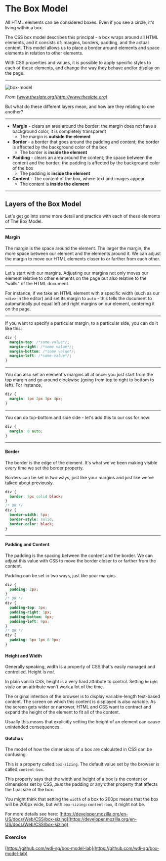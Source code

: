 # The Box Model

All HTML elements can be considered boxes. Even if you see a circle, it's living within a box.

The CSS box model describes this principal - a box wraps around all HTML elements, and it consists of: margins, borders, padding, and the actual content.  This model allows us to place a border around elements and space elements in relation to other elements.

With CSS properties and values, it is possible to apply specific styles to each of these elements, and change the way they behave and/or display on the page.

---

![box-model](http://s6.postimg.org/gi8r6c341/css_box_model.png)

_From [www.theslate.org](http://www.theslate.org)_

But what do these different layers mean, and how are they relating to one another?

---

* **Margin** - clears an area around the border; the margin does not have a background color, it is completely transparent
  * The margin is **outside the element**
* **Border** - a border that goes around the padding and content; the border is affected by the background color of the box
  * The border is **inside the element**
* **Padding** - clears an area around the content; the space between the content and the border; the padding is affected by the background color of the box
  * The padding is **inside the element**
* **Content** - The content of the box, where text and images appear
  * The content is **inside the element**

---

## Layers of the Box Model

Let's get go into some more detail and practice with each of these elements of The Box Model.

---

#### Margin

The margin is the space around the element. The larger the margin, the more space between our element and the elements around it. We can adjust the margin to move our HTML elements closer to or farther from each other.


---

Let's start with our margins. Adjusting our margins not only moves our element relative to other elements on the page but also relative to the "walls" of the HTML document.

For instance, if we take an HTML element with a specific width (such as our `<div>` in the editor) and set its margin to `auto` - this tells the document to automatically put equal left and right margins on our element, centering it on the page.

---

If you want to specify a particular margin, to a particular side, you can do it like this:

```css
div {
  margin-top: /*some value*/;
  margin-right: /*some value*/;
  margin-bottom: /*some value*/;
  margin-left: /*some-value*/;
}
```

---

You can also set an element's margins all at once: you just start from the top margin and go around clockwise (going from top to right to bottom to left). For instance,

```css
div {
  margin: 1px 2px 3px 4px;
}
```

---

You can do top-bottom and side side - let's add this to our css for now:

```css
div {
  margin: 0 auto;
}
```

---

#### Border

The border is the edge of the element. It's what we've been making visible every time we set the border property.

Borders can be set in two ways, just like your margins and just like we've talked about previously.

```css
div {
  border: 5px solid black;
}
/* OR */
div {
  border-width: 5px;
  border-style: solid;
  border-color: black;
}
```

---

#### Padding and Content

The padding is the spacing between the content and the border. We can adjust this value with CSS to move the border closer to or farther from the content.

Padding can be set in two ways, just like your margins.

```css
div {
  padding: 2px;
}
/* OR */
div {
  padding-top: 3px;
  padding-right: 1px;
  padding-bottom: 0px;
  padding-left: 9px;
}
/* OR */
div {
  padding: 3px 1px 0 9px;
}
```

#### Height and Width
Generally speaking, width is a property of CSS that's easily managed and controlled. Height is *not*.

In plain vanilla CSS, height is a very hard attribute to control. Setting `height` style on an attribute won't work a lot of the time.

The original intention of the browser is to display variable-length text-based content. The screen on which this content is displayed is also variable. As the screen gets wider or narrower, HTML and CSS want to contract and expand the height of the element to fit all of the content.

Usually this means that explicitly setting the height of an element can cause unintended consequences.

#### Gotchas

The model of how the dimensions of a box are calculated in CSS can be confusing.

This is a property called `box-sizing`. The default value set by the browser is called `content-box`.

This property says that the width and height of a box is the content or dimensions set by CSS, *plus* the padding or any other property that affects the final size of the box.

You might think that setting the `width` of a box to 200px means that the box will be 200px wide, but with `box-sizing:content-box`, it might not be.

For more details see here: [https://developer.mozilla.org/en-US/docs/Web/CSS/box-sizing](https://developer.mozilla.org/en-US/docs/Web/CSS/box-sizing)


### Exercise
[https://github.com/wdi-sg/box-model-lab](https://github.com/wdi-sg/box-model-lab)
